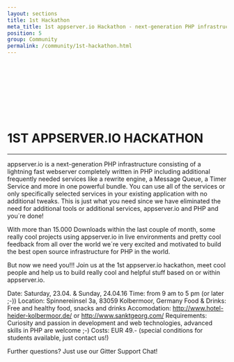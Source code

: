 ```yaml
---
layout: sections
title: 1st Hackathon
meta_title: 1st appserver.io Hackathon - next-generation PHP infrastructure
position: 5
group: Community
permalink: /community/1st-hackathon.html
---
```


<section class="hackathon">
<div class="container">
<br/><br/><br/><br/><br/><br/><br/>
</div>
</section>

# 1ST APPSERVER.IO HACKATHON
***
appserver.io is a next-generation PHP infrastructure consisting of a lightning fast webserver completely written in PHP
including additional frequently needed services like a rewrite engine, a Message Queue, a Timer Service and more in one
powerful bundle. You can use all of the services or only specifically selected services in your existing application with
no additional tweaks. This is just what you need since we have eliminated the need for additional tools or additional services,
appserver.io and PHP and you´re done!

With more than 15.000 Downloads within the last couple of month, some really cool projects using appserver.io in live environments
and pretty cool feedback from all over the world we´re very excited and motivated to build the best open source infrastructure for
PHP in the world.

But now we need you!!! Join us at the 1st appserver.io hackathon, meet cool people and help us to build really cool and helpful stuff
based on or within appserver.io.

Date: Saturday, 23.04. & Sunday, 24.04.16
Time: from 9 am to 5 pm (or later ;-))
Location: Spinnereiinsel 3a, 83059 Kolbermoor, Germany
Food & Drinks: Free and healthy food, snacks and drinks
Accomodation: http://www.hotel-heider-kolbermoor.de/ or http://www.sanktgeorg.com/
Requirements: Curiosity and passion in development and web technologies, advanced skills in PHP are welcome ;-)
Costs: EUR 49.- (special conditions for students available, just contact us!)

Further questions? Just use our Gitter Support Chat!
